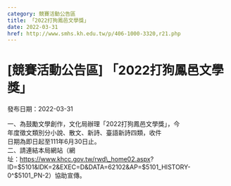 ```yaml
---
category: 競賽活動公告區
title: 「2022打狗鳳邑文學獎」
date: 2022-03-31
href: http://www.smhs.kh.edu.tw/p/406-1000-3320,r21.php
---
```


# [競賽活動公告區] 「2022打狗鳳邑文學獎」

發布日期：2022-03-31

一、為鼓勵文學創作，文化局辦理「2022打狗鳳邑文學獎」，今  
年度徵文類別分小說、散文、新詩、臺語新詩四類，收件  
日期為即日起至111年6月30日止。  
二、請連結本局網站（網  
址：https://www.khcc.gov.tw/rwd\_home02.aspx?  
ID=$5101&IDK=2&EXEC=D&DATA=62102&AP=$5101\_HISTORY-  
0^$5101\_PN-2）協助宣傳。

